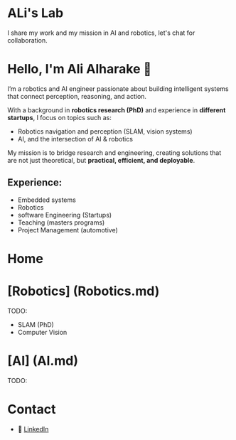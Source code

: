 # ALi's Lab

I share my work and my mission in AI and robotics, let's chat for collaboration. 


# Hello, I'm Ali Alharake 👋

I’m a robotics and AI engineer passionate about building intelligent systems that connect perception, reasoning, and action.  

With a background in **robotics research (PhD)** and experience in **different startups**, I focus on topics such as:
- Robotics navigation and perception (SLAM, vision systems)
- AI, and the intersection of AI & robotics 

My mission is to bridge research and engineering, creating solutions that are not just theoretical, but **practical, efficient, and deployable**.  

## Experience: 

- Embedded systems 
- Robotics 
- software Engineering (Startups) 
- Teaching (masters programs)  
- Project Management (automotive) 



# Home 



# [Robotics] (Robotics.md) 
TODO: 

- SLAM (PhD) 
- Computer Vision 

# [AI] (AI.md) 
TODO: 



# Contact
- 🔗 [LinkedIn](https://www.linkedin.com/in/ali-alharake-a1807084)




